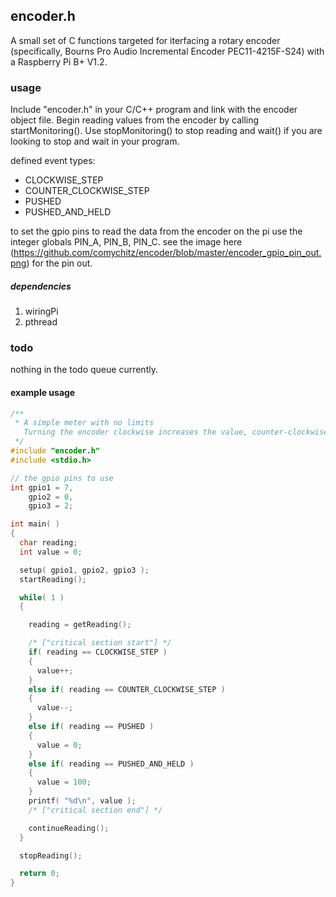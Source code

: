 ## encoder.h
A small set of C functions targeted for iterfacing a rotary encoder (specifically, Bourns Pro Audio Incremental Encoder PEC11-4215F-S24) with a Raspberry Pi B+ V1.2.

### usage
Include "encoder.h" in your C/C++ program and link with the encoder object file. Begin reading values from the encoder by calling startMonitoring(). Use stopMonitoring() to stop reading and wait() if you are looking to stop and wait in your program.

defined event types:
  - CLOCKWISE_STEP
  - COUNTER_CLOCKWISE_STEP
  - PUSHED
  - PUSHED_AND_HELD

to set the gpio pins to read the data from the encoder on the pi use the integer globals PIN_A, PIN_B, PIN_C. see the image here (https://github.com/comychitz/encoder/blob/master/encoder_gpio_pin_out.png) for the pin out.

##### dependencies
1. wiringPi 
2. pthread

### todo
nothing in the todo queue currently.

#### example usage 
```C
/**
 * A simple meter with no limits
   Turning the encoder clockwise increases the value, counter-clockwise decreases it. If you press, it will reset to 0. If you press an hold, it will set the value to 100.
 */
#include "encoder.h"
#include <stdio.h>

// the gpio pins to use
int gpio1 = 7,
    gpio2 = 0,
    gpio3 = 2;

int main( )
{
  char reading;
  int value = 0;

  setup( gpio1, gpio2, gpio3 );    
  startReading();

  while( 1 ) 
  {

    reading = getReading();

    /* ["critical section start"] */
    if( reading == CLOCKWISE_STEP )
    {
      value++;
    }   
    else if( reading == COUNTER_CLOCKWISE_STEP )
    {
      value--;
    }   
    else if( reading == PUSHED )
    {
      value = 0;
    } 
    else if( reading == PUSHED_AND_HELD )
    {
      value = 100;
    }
    printf( "%d\n", value );
    /* ["critical section end"] */

    continueReading(); 
  }

  stopReading();

  return 0;
}
```
